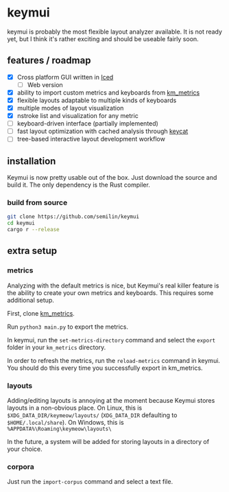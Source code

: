 # keymui
keymui is probably the most flexible layout analyzer available. It is
not ready yet, but I think it's rather exciting and should be useable
fairly soon.

## features / roadmap
- [x] Cross platform GUI written in [Iced](https://github.com/iced-rs/iced)
  - [ ] Web version
- [x] ability to import custom metrics and keyboards from [km_metrics](https://github.com/semilin/km_metrics)
- [x] flexible layouts adaptable to multiple kinds of keyboards
- [x] multiple modes of layout visualization
- [x] nstroke list and visualization for any metric
- [ ] keyboard-driven interface (partially implemented)
- [ ] fast layout optimization with cached analysis through [keycat](https://github.com/semilin/)
- [ ] tree-based interactive layout development workflow

## installation
Keymui is now pretty usable out of the box. Just download the source
and build it. The only dependency is the Rust compiler.

### build from source
```sh
git clone https://github.com/semilin/keymui
cd keymui
cargo r --release
```

## extra setup
### metrics
Analyzing with the default metrics is nice, but Keymui's real killer
feature is the ability to create your own metrics and keyboards. This
requires some additional setup.

First, clone [km_metrics](https://github.com/semilin/km_metrics).

Run `python3 main.py` to export the metrics.

In keymui, run the `set-metrics-directory` command and select the
`export` folder in your `km_metrics` directory.

In order to refresh the metrics, run the `reload-metrics` command in
keymui. You should do this every time you successfully export in
km_metrics.

### layouts
Adding/editing layouts is annoying at the moment because Keymui stores
layouts in a non-obvious place. On Linux, this is
`$XDG_DATA_DIR/keymeow/layouts/` (`XDG_DATA_DIR` defaulting to
`$HOME/.local/share`). On Windows, this is `%APPDATA%\Roaming\keymeow\layouts\`

In the future, a system will be added for storing layouts in a
directory of your choice.

### corpora
Just run the `import-corpus` command and select a text file. 

